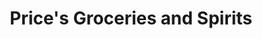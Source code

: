 ---
title: "Price's Groceries and Spirits"
url: /sparks-glencoe/prices-groceries-and-spirits/
shop: alcohol
---